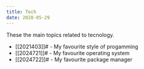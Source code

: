 ```yaml
---
title: Tech
date: 2020-05-29
---
```

These the main topics related to tecnology.

* [[2021403]]# - My favourite style of progamming
* [[2024721]]# - My favourite operating system
* [[2024722]]# - My favourite package manager
